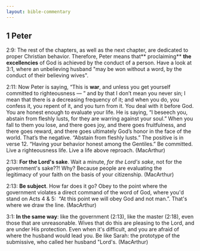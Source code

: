 ```yaml
---
layout: bible-commentary
---
```


## 1 Peter

2:9: The rest of the chapters, as well as the next chapter, are dedicated to proper Christian behavior. Therefore, Peter means that** proclaiming** **the excellencies** of God is achieved by the conduct of a person. Have a look at 3:1, where an unbelieving husband "may be won without a word, by the conduct of their believing wives".

2:11: Now Peter is saying, “This is **war**, and unless you get yourself committed to righteousness — ” and by that I don’t mean you never sin; I mean that there is a decreasing frequency of it; and when you do, you confess it, you repent of it, and you turn from it. You deal with it before God. You are honest enough to evaluate your life. 
He is saying, “I beseech you, abstain from fleshly lusts, for they are warring against your soul.” When you fall to them you lose, and there goes joy, and there goes fruitfulness, and there goes reward, and there goes ultimately God’s honor in the face of the world.
That’s the negative. “Abstain from fleshly lusts.” The positive is in verse 12. “Having your behavior honest among the Gentiles.” Be committed. Live a righteousness life. Live a life above reproach. (MacArthur)

2:13: **For the Lord's sake**. Wait a minute, *for the Lord's sake*, not for the government's sake??! Why? Because people are evaluating the legitimacy of your faith on the basis of your citizenship. (MacArthur)

2:13: **Be subject**. How far does it go? Obey to the point where the government violates a direct command of the word of God, where you'd stand on Acts 4 & 5:  “At this point we will obey God and not man.”. That's where we draw the line. (MacArthur)

3:1: **In the same way**: like the government (2:13), like the master (2:18), even those that are unreasonable. Wives that do this are pleasing to the Lord, and are under His protection. Even when it's difficult, and you are afraid of where the husband would lead you. Be like Sarah: the prototype of the submissive, who called her husband "Lord's. (MacArthur)
